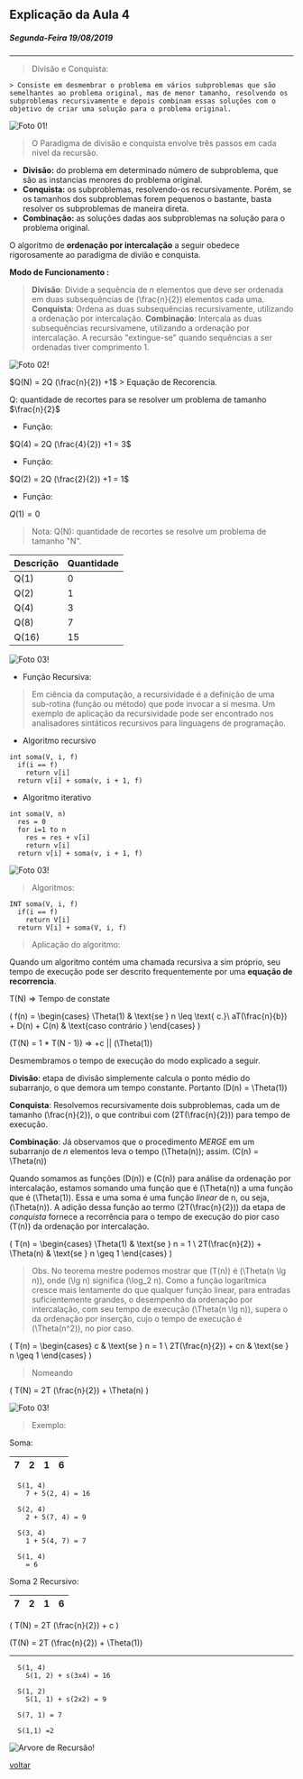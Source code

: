 ## Explicação da Aula 4
##### Segunda-Feira 19/08/2019

---

> Divisão e Conquista:

    > Consiste em desmembrar o problema em vários subproblemas que são semelhantes ao problema original, mas de menor tamanho, resolvendo os subproblemas recursivamente e depois combinam essas soluções com o objetivo de criar uma solução para o problema original.

![Foto 01!](img/IMG_3421.JPG "explicação da lousa")

> O Paradigma de divisão e conquista envolve três passos em cada nível da recursão.

* **Divisão:** do problema em determinado número de subproblema, que são as instancias menores do problema original.
* **Conquista:** os subproblemas, resolvendo-os recursivamente. Porém, se os tamanhos dos subproblemas forem pequenos o bastante, basta resolver os subproblemas de maneira direta.
* **Combinação:** as soluções dadas aos subproblemas na solução para o problema original.

O algoritmo de **ordenação por intercalação** a seguir obedece rigorosamente ao paradigma de divião e conquista.

**Modo de Funcionamento :**

> **Divisão**: Divide a sequência de *n* elementos que deve ser ordenada em duas subsequências de \(\frac{n}{2}\) elementos cada uma.
> **Conquista**: Ordena as duas subsequências recursivamente, utilizando a ordenação por intercalação.
> **Combinação**: Intercala as duas subsequências recursivamene, utilizando a ordenação por intercalação.
> A recursão "extingue-se" quando sequências a ser ordenadas tiver comprimento 1.

![Foto 02!](img/IMG_3422.JPG "explicação")

$Q(N) = 2Q (\frac{n}{2}) +1$ > Equação de Recorencia.

Q: quantidade de recortes para se resolver um problema de tamanho $\frac{n}{2}$

* Função:

$Q(4) = 2Q (\frac{4}{2}) +1 = 3$

* Função:

$Q(2) = 2Q (\frac{2}{2}) +1 = 1$

* Função:

$Q(1) = 0$

> Nota:
> Q(N): quantidade de recortes se resolve um problema de tamanho "N".

| Descrição | Quantidade |
| --------- | ---------- |
| Q(1)      | 0          |
| Q(2)      | 1          |
| Q(4)      | 3          |
| Q(8)      | 7          |
| Q(16)     | 15         |

![Foto 03!](img/IMG_3423.JPG "explicação")

* Função Recursiva:

> Em ciência da computação, a recursividade é a definição de uma sub-rotina (função ou método) que pode invocar a si mesma. Um exemplo de aplicação da recursividade pode ser encontrado nos analisadores sintáticos recursivos para linguagens de programação.

* Algoritmo recursivo

```
int soma(V, i, f)
  if(i == f)
    return v[i]
  return v[i] + soma(v, i + 1, f)
```

* Algoritmo iterativo

```
int soma(V, n)
  res = 0
  for i=1 to n
    res = res + v[i]
    return v[i]
  return v[i] + soma(v, i + 1, f)
```

![Foto 03!](img/IMG_3424.JPG "explicação da lousa")

> Algoritmos:

```
INT soma(V, i, f)
  if(i == f)
    return V[i]
  return V[i] + soma(V, i, f)
```
> Aplicação do algoritmo:

Quando um algoritmo contém uma chamada recursiva a sim próprio, seu tempo de execução pode ser descrito frequentemente por uma **equação de recorrencia**.

T(N) => Tempo de constate

\(
  f(n) =
  \begin{cases}
    \Theta(1)                       & \text{se } n \leq \text{ c.}\\
    aT(\frac{n}{b}) + D(n) + C(n)   & \text{caso contrário }
  \end{cases}
\)

\(T(N) = 1 * T(N - 1)\)    => +c || \(\Theta(1)\)

Desmembramos o tempo de execução do modo explicado a seguir.

**Divisão**: etapa de divisão simplemente calcula o ponto médio do subarranjo, o que demora um tempo constante. Portanto \(D(n) = \Theta(1)\)

**Conquista**: Resolvemos recursivamente dois subproblemas, cada um de tamanho \(\frac{n}{2}\), o que contribui com \(2T(\frac{n}{2})\) para tempo de execução.

**Combinação**: Já observamos que o procedimento *MERGE* em um subarranjo de *n* elementos leva o tempo \(\Theta(n)\); assim. \(C(n) = \Theta(n)\)

Quando somamos as funções \(D(n)\) e \(C(n)\) para análise da ordenação por intercalação, estamos somando uma função que é \(\Theta(n)\) a uma função que é \(\Theta(1)\). Essa e uma soma é uma função *linear* de n, ou seja, \(\Theta(n)\). A adição dessa função ao termo \(2T(\frac{n}{2})\) da etapa de *conquista* fornece a recorrência para o tempo de execução do pior caso \(T(n)\) da ordenação por intercalação.

\(
  T(n) =
  \begin{cases}
    \Theta(1)                       & \text{se } n = 1 \\
    2T(\frac{n}{2}) + \Theta(n)     & \text{se } n \geq 1
  \end{cases}
\)

> Obs. No teorema mestre podemos mostrar que \(T(n)\) é \(\Theta(n \lg n)\), onde \(\lg n\) significa \(\log_2 n\). Como a função logarítmica cresce mais lentamente do que qualquer função linear, para entradas suficientemente grandes, o desempenho da ordenação por intercalação, com seu tempo de execução \(\Theta(n \lg n)\), supera o da ordenação por inserção, cujo o tempo de execução é \(\Theta(n^2)\), no pior caso.

\(
  T(n) =
  \begin{cases}
    c                               & \text{se } n = 1 \\
    2T(\frac{n}{2}) + cn     & \text{se } n \geq 1
  \end{cases}
\)

> Nomeando

\(
  T(N) = 2T (\frac{n}{2}) + \Theta(n)
\)

![Foto 03!](img/img_formula.JPG "nomeação do componentes")

> Exemplo:

Soma:

|   7   |   2   |   1   |   6   |
| :---: | :---: | :---: | :---: |

```
  S(1, 4)
    7 + 5(2, 4) = 16

  S(2, 4)
    2 + 5(7, 4) = 9

  S(3, 4)
    1 + 5(4, 7) = 7

  S(1, 4)
    = 6
```

Soma 2 Recursivo:

|   7   |   2   |   1   |   6   |
| :---: | :---: | :---: | :---: |

\(
  T(N) = 2T (\frac{n}{2}) + c
\)

\(T(N) = 2T (\frac{n}{2}) + \Theta(1)\)

---

```
  S(1, 4)
    S(1, 2) + s(3x4) = 16

  S(1, 2)
    S(1, 1) + s(2x2) = 9

  S(7, 1) = 7

  S(1,1) =2

```

![Arvore de Recursão!](img/arvore_recursao.jpeg "arvore de recursão")

[voltar](../../../README.md)

